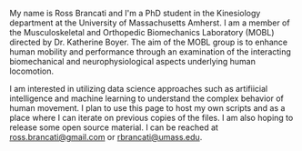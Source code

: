 My name is Ross Brancati and I'm a PhD student in the Kinesiology department at the University of Massachusetts Amherst. I am a member of the Musculoskeletal and Orthopedic Biomechanics Laboratory (MOBL) directed by Dr. Katherine Boyer. The aim of the MOBL group is to enhance human mobility and performance through an examination of the interacting biomechanical and neurophysiological aspects underlying human locomotion. 

I am interested in utilizing data science approaches such as artifiicial intelligence and machine learning to understand the complex behavior of human movement. I plan to use this page to host my own scripts and as a place where I can iterate on previous copies of the files. I am also hoping to release some open source material. I can be reached at ross.brancati@gmail.com or rbrancati@umass.edu.


<!---
rossbrancati/rossbrancati is a special repository because its `README.md` (this file) appears on your GitHub profile.
You can click the Preview link to take a look at your changes.
--->
